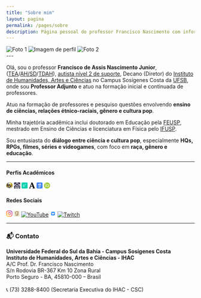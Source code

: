 ```yaml
---
title: "Sobre mim"
layout: pagina
permalink: /pages/sobre
description: Página pessoal do professor Francisco Nascimento com informações acadêmicas, pesquisa, formação e redes sociais.
---
```


<div class="flex justify-center gap-4 mb-6">
  <img src="https://itxesco.github.io/assets/imagens/perfil/foto1.jpeg" alt="Foto 1" class="w-[281px] h-[375px] rounded shadow-md">
  <img src="https://itxesco.github.io/assets/imagens/perfil/perfil_3.jpeg" alt="Imagem de perfil" class="w-[281px] h-[375px] rounded shadow-md">
  <img src="https://itxesco.github.io/assets/imagens/perfil/foto2.jpeg" alt="Foto 2" class="w-[281px] h-[375px] rounded shadow-md">
</div>
---

Olá, sou o professor **Francisco de Assis Nascimento Junior**, ([TEA](https://bvsms.saude.gov.br/transtorno-do-espectro-autista-tea-autismo/)/[AH/SD](https://evoluirdesenvolvimento.com.br/superdotacao-e-autismo/)/[TDAH](https://www.msdmanuals.com/pt-br/casa/problemas-de-sa%C3%BAde-infantil/dist%C3%BArbios-de-aprendizagem-e-do-desenvolvimento/transtorno-do-d%C3%A9ficit-de-aten%C3%A7%C3%A3o-com-hiperatividade-tdah)), [autista nível 2 de suporte](https://autismoerealidade.org.br/2024/02/08/o-que-sao-niveis-de-suporte-no-tea-e-como-eles-podem-auxiliar-no-diagnostico/), Decano (Diretor) do [Instituto de Humanidades, Artes e Ciências](https://www.ufsb.edu.br/ihac/) no Campus Sosígenes Costa da [UFSB](https://ufsb.edu.br/), onde sou **Professor Adjunto** e atuo na formação inicial e continuada de professores.

Atuo na formação de professores e pesquiso questões envolvendo **ensino de ciências, relações étnico-raciais, gênero e cultura pop**.

Minha trajetória acadêmica inclui doutorado em Educação pela [FEUSP](https://www4.fe.usp.br/), mestrado em Ensino de Ciências e licenciatura em Física pelo [IFUSP](https://portal.if.usp.br/ifusp/).

Sou entusiasta do **diálogo entre ciência e cultura pop**, especialmente **HQs, RPGs, filmes, séries e videogames**, com foco em **raça, gênero e educação**.

---

<div class="grid grid-cols-1 sm:grid-cols-2 gap-8 justify-center text-center mt-8">

  <!-- Perfis Acadêmicos -->
  <div>
    <h4 class="text-lg font-semibold mb-4">Perfis Acadêmicos</h4>
    <div class="flex flex-wrap justify-center gap-4">
      <a href="http://lattes.cnpq.br/1942359141745184"><img src="/assets/icones/icons16/lattes-icon.png" alt="Lattes" class="p-2 border rounded hover:scale-110 transition-transform"></a>
      <a href="https://sig.ufsb.edu.br/sigaa/public/docente/portal.jsf?siape=1085938"><img src="/assets/icones/icons16/ufsb-icon.jpg" alt="SIGAA" class="p-2 border rounded hover:scale-110 transition-transform"></a>
      <a href="https://www.researchgate.net/profile/Francisco_Nascimento24"><img src="/assets/icones/icons16/researchgate-icon.png" alt="ResearchGate" class="p-2 border rounded hover:scale-110 transition-transform"></a>
      <a href="https://ufsb.academia.edu/FranciscoNascimento"><img src="/assets/icones/icons16/academia-edu-icon.png" alt="Academia.edu" class="p-2 border rounded hover:scale-110 transition-transform"></a>
      <a href="https://scholar.google.com.br/citations?user=H8peemwAAAAJ&hl=en"><img src="/assets/icones/icons16/google-scholar-icon.png" alt="Google Acadêmico" class="p-2 border rounded hover:scale-110 transition-transform"></a>
      <a href="https://orcid.org/0000-0003-0587-8392"><img src="/assets/icones/icons16/orcid-icon.png" alt="ORCID" class="p-2 border rounded hover:scale-110 transition-transform"></a>
    </div>
  </div>

  <!-- Redes Sociais -->
  <div>
    <h4 class="text-lg font-semibold mb-4">Redes Sociais</h4>
    <div class="flex flex-wrap justify-center gap-4">
      <a href="https://www.instagram.com/gtf.nascimento"><img src="/assets/icones/icons16/instagram-icon.png" alt="Instagram" class="p-2 border rounded hover:scale-110 transition-transform"></a>
      <a href="https://www.goodreads.com/user/show/51497119-francisco-nascimento"><img src="/assets/icones/icons16/goodreads-icon.png" alt="Goodreads" class="p-2 border rounded hover:scale-110 transition-transform"></a>
      <a href="https://www.youtube.com/channel/UCqWEN6uuwiohJY8qv9e7Ddg"><img src="/assets/icones/icons16/youtube-icon.png" alt="YouTube" class="p-2 border rounded hover:scale-110 transition-transform"></a>
      <a href="https://web-cdn.bsky.app/profile/itxesco.bsky.social"><img src="/assets/icones/icons16/bsky-icon.png" alt="BlueSky" class="p-2 border rounded hover:scale-110 transition-transform"></a>
      <a href="https://twitch.tv/itxesco"><img src="/assets/icones/icons16/twitch-icon.png" alt="Twitch" class="p-2 border rounded hover:scale-110 transition-transform"></a>
    </div>
  </div>

</div>

---

### 📬 Contato

<div class="text-sm mt-6 leading-relaxed">
  <strong>Universidade Federal do Sul da Bahia - Campus Sosígenes Costa</strong><br>
  <strong>Instituto de Humanidades, Artes e Ciências - IHAC</strong><br>
  A/C Prof. Dr. Francisco Nascimento<br>
  S/n Rodovia BR-367 Km 10 Zona Rural<br>
  Porto Seguro - BA, 45810-000 – Brasil<br>
  <br>
  📞 (73) 3288-8400 (Secretaria Executiva do IHAC - CSC)
</div>

